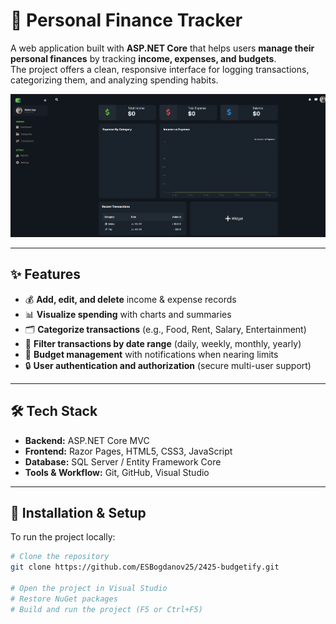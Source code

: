 # 💸 Personal Finance Tracker

A web application built with **ASP.NET Core** that helps users **manage their personal finances** by tracking **income, expenses, and budgets**.  
The project offers a clean, responsive interface for logging transactions, categorizing them, and analyzing spending habits.


![Homepage Screenshot](Screenshot%202025-09-29%20025404.png)

---

## ✨ Features
- 💰 **Add, edit, and delete** income & expense records  
- 📊 **Visualize spending** with charts and summaries  
- 🗂️ **Categorize transactions** (e.g., Food, Rent, Salary, Entertainment)  
- 📅 **Filter transactions by date range** (daily, weekly, monthly, yearly)  
- 🎯 **Budget management** with notifications when nearing limits  
- 🔒 **User authentication and authorization** (secure multi-user support)

---

## 🛠️ Tech Stack
- **Backend:** ASP.NET Core MVC  
- **Frontend:** Razor Pages, HTML5, CSS3, JavaScript  
- **Database:** SQL Server / Entity Framework Core  
- **Tools & Workflow:** Git, GitHub, Visual Studio  

---

## 📂 Installation & Setup
To run the project locally:

```bash
# Clone the repository
git clone https://github.com/ESBogdanov25/2425-budgetify.git

# Open the project in Visual Studio
# Restore NuGet packages
# Build and run the project (F5 or Ctrl+F5)

